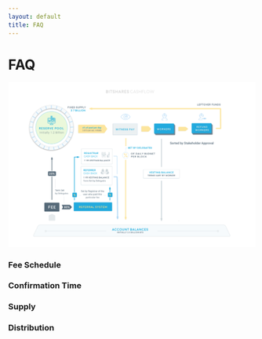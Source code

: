 ```yaml
---
layout: default
title: FAQ
---
```


# FAQ
<center> <img src="/images/cashflow.png"/> </center>

### Fee Schedule

### Confirmation Time

### Supply

### Distribution
